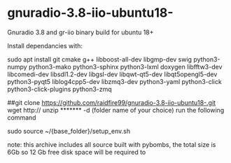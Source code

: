 # gnuradio-3.8-iio-ubuntu18-
Gnuradio 3.8 and gr-iio binary build for ubuntu 18+

Install dependancies with:

sudo apt install git cmake g++ libboost-all-dev libgmp-dev swig python3-numpy python3-mako python3-sphinx python3-lxml doxygen libfftw3-dev libcomedi-dev libsdl1.2-dev libgsl-dev libqwt-qt5-dev libqt5opengl5-dev python3-pyqt5 liblog4cpp5-dev libzmq3-dev python3-yaml python3-click python3-click-plugins python3-zmq

##git clone https://github.com/raidfire99/gnuradio-3.8-iio-ubuntu18-.git
wget http://
unzip ******* -d (folder name of your choice)
run the following command 

sudo source ~/{base_folder}/setup_env.sh

note: this archive includes all source built with pybombs, the total size is 6Gb so 12 Gb free disk space will be required to 
 

